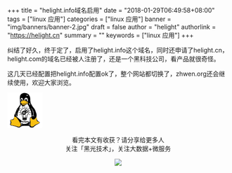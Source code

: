 +++
title = "helight.info域名启用"
date = "2018-01-29T06:49:58+08:00"
tags = ["linux 应用"]
categories = ["linux 应用"]
banner = "img/banners/banner-2.jpg"
draft = false
author = "helight"
authorlink = "https://helight.cn"
summary = ""
keywords = ["linux 应用"]
+++

纠结了好久，终于定了，启用了helight.info这个域名，同时还申请了helight.cn，helight.com的域名已经被人注册了，还是一个黑科技公司，看产品就很奇怪。

这几天已经配置把helight.info配置ok了，整个网站都切换了，zhwen.org还会继续使用，欢迎大家浏览。

<!--more-->
![](../../imgs/2018/01/helight001-e1516850491169.png)

<center> 
看完本文有收获？请分享给更多人 <br> 关注「黑光技术」，关注大数据+微服务 <br> 

![](/img/qrcode_helight_tech.jpg) 
</center>
